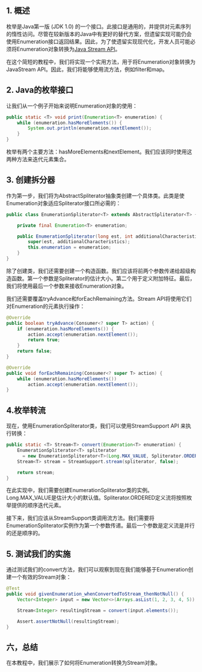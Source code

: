 ## 1. 概述

枚举是Java第一版 (JDK 1.0) 的一个接口。此接口是通用的，并提供对元素序列的惰性访问。尽管在较新版本的Java中有更好的替代方案，但遗留实现可能仍会使用Enumeration接口返回结果。因此，为了使遗留实现现代化，开发人员可能必须将Enumeration对象转换为[Java Stream API](https://www.baeldung.com/java-streams)。

在这个简短的教程中，我们将实现一个实用方法，用于将Enumeration对象转换为JavaStream API。因此，我们将能够使用流方法，例如filter和map。

## 2. Java的枚举接口

让我们从一个例子开始来说明Enumeration对象的使用：

```java
public static <T> void print(Enumeration<T> enumeration) {
    while (enumeration.hasMoreElements()) {
        System.out.println(enumeration.nextElement());
    }
}
```

枚举有两个主要方法：hasMoreElements和nextElement。我们应该同时使用这两种方法来迭代元素集合。

## 3. 创建拆分器

作为第一步，我们将为AbstractSpliterator抽象类创建一个具体类。此类是使Enumeration对象适应Spliterator接口所必需的：

```java
public class EnumerationSpliterator<T> extends AbstractSpliterator<T> {

    private final Enumeration<T> enumeration;

    public EnumerationSpliterator(long est, int additionalCharacteristics, Enumeration<T> enumeration) {
        super(est, additionalCharacteristics);
        this.enumeration = enumeration;
    }
}
```

除了创建类，我们还需要创建一个构造函数。我们应该将前两个参数传递给超级构造函数。第一个参数是Spliterator的估计大小。第二个用于定义附加特征。最后，我们将使用最后一个参数来接收Enumeration对象。

我们还需要覆盖tryAdvance和forEachRemaining方法。Stream API将使用它们对Enumeration的元素执行操作：

```java
@Override
public boolean tryAdvance(Consumer<? super T> action) {
    if (enumeration.hasMoreElements()) {
        action.accept(enumeration.nextElement());
        return true;
    }
    return false;
}

@Override
public void forEachRemaining(Consumer<? super T> action) {
    while (enumeration.hasMoreElements())
        action.accept(enumeration.nextElement());
}
```

## 4.枚举转流

现在，使用EnumerationSpliterator类，我们可以使用StreamSupport API 来执行转换：

```java
public static <T> Stream<T> convert(Enumeration<T> enumeration) {
    EnumerationSpliterator<T> spliterator 
      = new EnumerationSpliterator<T>(Long.MAX_VALUE, Spliterator.ORDERED, enumeration);
    Stream<T> stream = StreamSupport.stream(spliterator, false);

    return stream;
}
```

在此实现中，我们需要创建EnumerationSpliterator类的实例。Long.MAX_VALUE是估计大小的默认值。Spliterator.ORDERED定义流将按照枚举提供的顺序迭代元素。

接下来，我们应该从StreamSupport类调用流方法。我们需要将EnumerationSpliterator实例作为第一个参数传递。最后一个参数是定义流是并行的还是顺序的。

## 5. 测试我们的实施

通过测试我们的convert方法，我们可以观察到现在我们能够基于Enumeration创建一个有效的Stream对象：

```java
@Test
public void givenEnumeration_whenConvertedToStream_thenNotNull() {
    Vector<Integer> input = new Vector<>(Arrays.asList(1, 2, 3, 4, 5));

    Stream<Integer> resultingStream = convert(input.elements());

    Assert.assertNotNull(resultingStream);
}
```

## 六，总结

在本教程中，我们展示了如何将Enumeration转换为Stream对象。